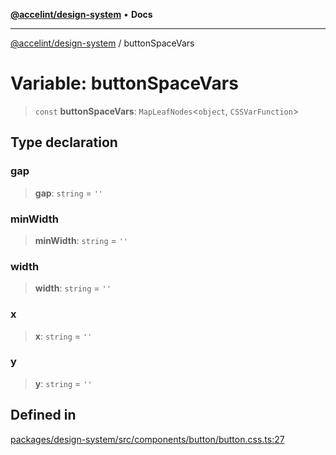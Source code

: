 [**@accelint/design-system**](../README.md) • **Docs**

***

[@accelint/design-system](../README.md) / buttonSpaceVars

# Variable: buttonSpaceVars

> `const` **buttonSpaceVars**: `MapLeafNodes`\<`object`, `CSSVarFunction`\>

## Type declaration

### gap

> **gap**: `string` = `''`

### minWidth

> **minWidth**: `string` = `''`

### width

> **width**: `string` = `''`

### x

> **x**: `string` = `''`

### y

> **y**: `string` = `''`

## Defined in

[packages/design-system/src/components/button/button.css.ts:27](https://github.com/gohypergiant/standard-toolkit/blob/258694cea8ed8bbd956b3cf5da47c2c9debcf127/packages/design-system/src/components/button/button.css.ts#L27)
